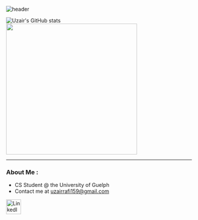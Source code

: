 ![header](https://capsule-render.vercel.app/api?type=waving&color=gradient&height=300&section=header&text=Hi👋,%20Welcome%20to%20my%20Github!&fontSize=50&animation=fadeIn)

![Uzair's GitHub stats](https://github-readme-stats.vercel.app/api?username=uzrafi&show_icons=true&theme=radical)
<img width=355 src="https://github-readme-stats.vercel.app/api/top-langs/?username=uzrafi&layout=compact&theme=radical" />
</a>


---

### About Me :
- CS Student @ the University of Guelph
- Contact me at uzairrafi159@gmail.com
<!-- - Resume: 
file:///C:/Users/Uzair/Downloads/Uzair_Rafi___Resume-2.pdf -->
<div>
  <img height="40" src="https://img.shields.io/badge/LinkedIn-blue?style=for-the-badge&logo=linkedin&logoColor=white" alt="LinkedIn Badge"/>
</div>






<!--
**uzrafi/uzrafi** is a ✨ _special_ ✨ repository because its `README.md` (this file) appears on your GitHub profile.

Here are some ideas to get you started:

- 🔭 I’m currently working on ...
- 🌱 I’m currently learning ...
- 👯 I’m looking to collaborate on ...
- 🤔 I’m looking for help with ...
- 💬 Ask me about ...
- 📫 How to reach me: ...
- 😄 Pronouns: ...
- ⚡ Fun fact: ...
-->
